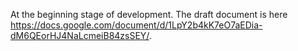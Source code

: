 At the  beginning stage of development. The draft document is here https://docs.google.com/document/d/1LpY2b4kK7eO7aEDia-dM6QEorHJ4NaLcmeiB84zsSEY/. 
